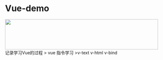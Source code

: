 # Vue-demo
<!-- ![vue](https://cn.vuejs.org/images/logo.svg "vue") -->
<img src=https://cn.vuejs.org/images/logo.svg  width=100% height=100 />
记录学习Vue的过程
> vue 指令学习
>v-text  v-html  v-bind 